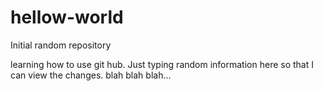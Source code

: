 # hellow-world
Initial random repository

learning how to use git hub. Just typing random information here so that I can view the changes. 
blah blah blah...
